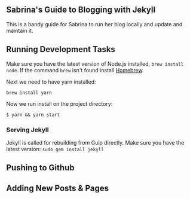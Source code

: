 ## Sabrina's Guide to Blogging with Jekyll

This is a handy guide for Sabrina to run her blog locally and update and maintain it.

## Running Development Tasks

Make sure you have the latest version of Node.js installed, `brew install node`. If the command `brew` isn't found install [Homebrew](http://brew.sh/).

Next we need to have yarn installed:

```
brew install yarn
```

Now we run install on the project directory:

```
$ yarn && yarn start
```

### Serving Jekyll

Jekyll is called for rebuilding from Gulp directly. Make sure you have the latest version: `sudo gem install jekyll`

## Pushing to Github

## Adding New Posts & Pages

